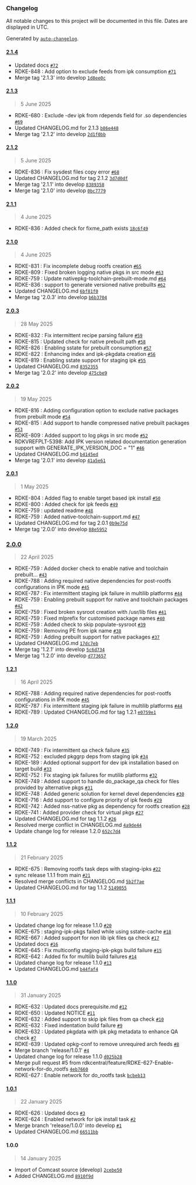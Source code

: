 ### Changelog

All notable changes to this project will be documented in this file. Dates are displayed in UTC.

Generated by [`auto-changelog`](https://github.com/CookPete/auto-changelog).

#### [2.1.4](https://github.com/rdkcentral/meta-stack-layering-support/compare/2.1.3...2.1.4)

- Updated docs [`#72`](https://github.com/rdkcentral/meta-stack-layering-support/pull/72)
- RDKE-848 : Add option to exclude feeds from ipk consumption [`#71`](https://github.com/rdkcentral/meta-stack-layering-support/pull/71)
- Merge tag '2.1.3' into develop [`1d8ee0c`](https://github.com/rdkcentral/meta-stack-layering-support/commit/1d8ee0c864186a8a6b186b229bb23d85bd8ec5e1)

#### [2.1.3](https://github.com/rdkcentral/meta-stack-layering-support/compare/2.1.2...2.1.3)

> 5 June 2025

- RDKE-680 : Exclude -dev ipk from rdepends field for .so dependencies [`#69`](https://github.com/rdkcentral/meta-stack-layering-support/pull/69)
- Updated CHANGELOG.md for 2.1.3 [`b86e448`](https://github.com/rdkcentral/meta-stack-layering-support/commit/b86e4486cbb302a31d4a325122f63a365616f5fb)
- Merge tag '2.1.2' into develop [`2d1f0bb`](https://github.com/rdkcentral/meta-stack-layering-support/commit/2d1f0bb7c84d5b5015d28de63b7366c9389ef845)

#### [2.1.2](https://github.com/rdkcentral/meta-stack-layering-support/compare/2.1.1...2.1.2)

> 5 June 2025

- RDKE-836 : Fix sysdest files copy error [`#68`](https://github.com/rdkcentral/meta-stack-layering-support/pull/68)
- Updated CHANGELOG.md for tag 2.1.2 [`3d7d0df`](https://github.com/rdkcentral/meta-stack-layering-support/commit/3d7d0df06ded2d44d7b29988d916a14d9c7790b8)
- Merge tag '2.1.1' into develop [`8389358`](https://github.com/rdkcentral/meta-stack-layering-support/commit/83893583875d338ffc5ea03729a22f967ccdde70)
- Merge tag '2.1.0' into develop [`0bc7779`](https://github.com/rdkcentral/meta-stack-layering-support/commit/0bc77793fa8b7ea983fbafd0ce3d970400daf3db)

#### [2.1.1](https://github.com/rdkcentral/meta-stack-layering-support/compare/2.1.0...2.1.1)

> 4 June 2025

- RDKE-836 : Added check for fixme_path exists [`18c6f49`](https://github.com/rdkcentral/meta-stack-layering-support/commit/18c6f497ee3e3ac868459f1a79fb8e547a6abd7a)

#### [2.1.0](https://github.com/rdkcentral/meta-stack-layering-support/compare/2.0.3...2.1.0)

> 4 June 2025

- RDKE-831 : Fix incomplete debug rootfs creation [`#65`](https://github.com/rdkcentral/meta-stack-layering-support/pull/65)
- RDKE-809 : Fixed broken logging native pkgs in src mode [`#63`](https://github.com/rdkcentral/meta-stack-layering-support/pull/63)
- RDKE-759 : Update nativepkg-toolchain-prebuilt-mode.md [`#64`](https://github.com/rdkcentral/meta-stack-layering-support/pull/64)
- RDKE-836 : support to generate versioned native prebuilts [`#62`](https://github.com/rdkcentral/meta-stack-layering-support/pull/62)
- Updated CHANGELOG.md [`6bf81f0`](https://github.com/rdkcentral/meta-stack-layering-support/commit/6bf81f04d9d61ce6429dbcff3aba92d82be6da7b)
- Merge tag '2.0.3' into develop [`b6b3704`](https://github.com/rdkcentral/meta-stack-layering-support/commit/b6b3704f116c5b265aa8af32b009522a22dcff24)

#### [2.0.3](https://github.com/rdkcentral/meta-stack-layering-support/compare/2.0.2...2.0.3)

> 28 May 2025

- RDKE-832 : Fix intermittent recipe parsing failure [`#59`](https://github.com/rdkcentral/meta-stack-layering-support/pull/59)
- RDKE-815 : Updated check for native prebuilt path [`#58`](https://github.com/rdkcentral/meta-stack-layering-support/pull/58)
- RDKE-826 : Enabling sstate for prebuilt consumption [`#57`](https://github.com/rdkcentral/meta-stack-layering-support/pull/57)
- RDKE-822 : Enhancing index and ipk-pkgdata creation [`#56`](https://github.com/rdkcentral/meta-stack-layering-support/pull/56)
- RDKE-819 : Enabling sstate support for staging ipk [`#55`](https://github.com/rdkcentral/meta-stack-layering-support/pull/55)
- Updated CHANGELOG.md [`8352355`](https://github.com/rdkcentral/meta-stack-layering-support/commit/835235546cfb510ab86a5ab06ae20b2e5fda82c7)
- Merge tag '2.0.2' into develop [`475cbe9`](https://github.com/rdkcentral/meta-stack-layering-support/commit/475cbe9b83e22ee88f9b2c35750c230039e92d97)

#### [2.0.2](https://github.com/rdkcentral/meta-stack-layering-support/compare/2.0.1...2.0.2)

> 19 May 2025

- RDKE-816 : Adding configuration option to exclude native packages from prebuilt mode [`#54`](https://github.com/rdkcentral/meta-stack-layering-support/pull/54)
- RDKE-815 :  Add support to handle compressed native prebuilt packages [`#53`](https://github.com/rdkcentral/meta-stack-layering-support/pull/53)
- RDKE-809 : Added support to log pkgs in src mode [`#52`](https://github.com/rdkcentral/meta-stack-layering-support/pull/52)
- RDKVREFPLT-5398: Add IPK version related documentation generation support with GENERATE_IPK_VERSION_DOC = "1" [`#46`](https://github.com/rdkcentral/meta-stack-layering-support/pull/46)
- Updated CHANGELOG.md [`b4145ed`](https://github.com/rdkcentral/meta-stack-layering-support/commit/b4145ed3f524af5adc716084624b212c412b15e1)
- Merge tag '2.0.1' into develop [`41a5e61`](https://github.com/rdkcentral/meta-stack-layering-support/commit/41a5e614f7ddcd1f771b2bc4e017d790d36ed1c2)

#### [2.0.1](https://github.com/rdkcentral/meta-stack-layering-support/compare/2.0.0...2.0.1)

> 1 May 2025

- RDKE-804 : Added flag to enable target based ipk install [`#50`](https://github.com/rdkcentral/meta-stack-layering-support/pull/50)
- RDKE-800 : Added check for ipk feeds [`#49`](https://github.com/rdkcentral/meta-stack-layering-support/pull/49)
- RDKE-759 :  updated readme [`#48`](https://github.com/rdkcentral/meta-stack-layering-support/pull/48)
- RDKE-759 : Added native-toolchain-support.md [`#47`](https://github.com/rdkcentral/meta-stack-layering-support/pull/47)
- Updated CHANGELOG.md for tag 2.0.1 [`0b9e75d`](https://github.com/rdkcentral/meta-stack-layering-support/commit/0b9e75db941bc2f2e19f1ef2031e6ae8436c7e86)
- Merge tag '2.0.0' into develop [`88e5952`](https://github.com/rdkcentral/meta-stack-layering-support/commit/88e5952f283d12404e7d82e21837fa3e892e914b)

### [2.0.0](https://github.com/rdkcentral/meta-stack-layering-support/compare/1.2.1...2.0.0)

> 22 April 2025

- RDKE-759 : Added docker check to enable native and toolchain prebuilt… [`#43`](https://github.com/rdkcentral/meta-stack-layering-support/pull/43)
- RDKE-788 : Adding required native dependencies for post-rootfs configurations in IPK mode [`#45`](https://github.com/rdkcentral/meta-stack-layering-support/pull/45)
- RDKE-787 : Fix intermittent staging ipk failure in multilib platforms [`#44`](https://github.com/rdkcentral/meta-stack-layering-support/pull/44)
- RDKE-759 : Enabling prebuilt support for native and toolchain packages [`#42`](https://github.com/rdkcentral/meta-stack-layering-support/pull/42)
- RDKE-759 : Fixed broken sysroot creation with /usr/lib files [`#41`](https://github.com/rdkcentral/meta-stack-layering-support/pull/41)
- RDKE-759 : Fixed mlprefix for customised package names [`#40`](https://github.com/rdkcentral/meta-stack-layering-support/pull/40)
- RDKE-759 : Added check to skip populate-sysroot [`#39`](https://github.com/rdkcentral/meta-stack-layering-support/pull/39)
- RDKE-759 : Removing PE from ipk name [`#38`](https://github.com/rdkcentral/meta-stack-layering-support/pull/38)
- RDKE-759 : Adding prebuilt support for native packages [`#37`](https://github.com/rdkcentral/meta-stack-layering-support/pull/37)
- Updated CHANGELOG.md [`17dc7eb`](https://github.com/rdkcentral/meta-stack-layering-support/commit/17dc7eba39eeccbcf90511b1e0f1835e2a149baa)
- Merge tag '1.2.1' into develop [`5c6d734`](https://github.com/rdkcentral/meta-stack-layering-support/commit/5c6d7349095716f78e7569e186770ff7a13234e6)
- Merge tag '1.2.0' into develop [`d773657`](https://github.com/rdkcentral/meta-stack-layering-support/commit/d7736579194cbb6dedcce2fb71ac63a6a73717f7)

#### [1.2.1](https://github.com/rdkcentral/meta-stack-layering-support/compare/1.2.0...1.2.1)

> 16 April 2025

- RDKE-788 : Adding required native dependencies for post-rootfs configurations in IPK mode [`#45`](https://github.com/rdkcentral/meta-stack-layering-support/pull/45)
- RDKE-787 : Fix intermittent staging ipk failure in multilib platforms [`#44`](https://github.com/rdkcentral/meta-stack-layering-support/pull/44)
- RDKE-789 : Updated CHANGELOG.md for tag 1.2.1 [`e0759e1`](https://github.com/rdkcentral/meta-stack-layering-support/commit/e0759e13ef9229e9c1b51989bebd22cd639f7637)

#### [1.2.0](https://github.com/rdkcentral/meta-stack-layering-support/compare/1.1.2...1.2.0)

> 19 March 2025

- RDKE-749 : Fix intermittent qa check failure [`#35`](https://github.com/rdkcentral/meta-stack-layering-support/pull/35)
- RDKE-752 : excluded pkggrp deps from staging ipk [`#34`](https://github.com/rdkcentral/meta-stack-layering-support/pull/34)
- RDKE-189 : Added optional support for dev ipk installation based on target build [`#33`](https://github.com/rdkcentral/meta-stack-layering-support/pull/33)
- RDKE-752 : Fix staging ipk failures for mutilib platforms [`#32`](https://github.com/rdkcentral/meta-stack-layering-support/pull/32)
- RDKE-749 : Added support to handle do_package_qa check for files provided by alternative pkgs [`#31`](https://github.com/rdkcentral/meta-stack-layering-support/pull/31)
- RDKE-748 : Added generic solution for kernel devel dependencies [`#30`](https://github.com/rdkcentral/meta-stack-layering-support/pull/30)
- RDKE-716 :  Add support to configure priority of ipk feeds [`#29`](https://github.com/rdkcentral/meta-stack-layering-support/pull/29)
- RDKE-742 : Added nss-native pkg as dependency for rootfs creation [`#28`](https://github.com/rdkcentral/meta-stack-layering-support/pull/28)
- RDKE-741 : Added provider check for virtual pkgs [`#27`](https://github.com/rdkcentral/meta-stack-layering-support/pull/27)
- Updated CHANGELOG.md for tag 1.1.2 [`#26`](https://github.com/rdkcentral/meta-stack-layering-support/pull/26)
- Resolved merge conflict in CHANGELOG.md [`4a9de44`](https://github.com/rdkcentral/meta-stack-layering-support/commit/4a9de4400ab618bac90766f741bbee43a85b85b2)
- Update change log for release 1.2.0 [`652c7d4`](https://github.com/rdkcentral/meta-stack-layering-support/commit/652c7d4f6826ff6f71c86884b031c207a766e025)

#### [1.1.2](https://github.com/rdkcentral/meta-stack-layering-support/compare/1.1.1...1.1.2)

> 21 February 2025

- RDKE-675 : Removing rootfs task deps with staging-ipks [`#22`](https://github.com/rdkcentral/meta-stack-layering-support/pull/22)
- sync release 1.1.1 from main [`#21`](https://github.com/rdkcentral/meta-stack-layering-support/pull/21)
- Resolved merge conflicts in CHANGELOG.md [`5b2f7ae`](https://github.com/rdkcentral/meta-stack-layering-support/commit/5b2f7aee2f45bbcf4aba2d1e6ecd98809f480d5f)
- Updated CHANGELOG.md for tag 1.1.2 [`5149055`](https://github.com/rdkcentral/meta-stack-layering-support/commit/51490555c54a4f554239189f8cb6e89fd3582b4a)

#### [1.1.1](https://github.com/rdkcentral/meta-stack-layering-support/compare/1.1.0...1.1.1)

> 10 February 2025

- Updated change log for release 1.1.0 [`#20`](https://github.com/rdkcentral/meta-stack-layering-support/pull/20)
- RDKE-675 : staging-ipk-pkgs failed while using sstate-cache [`#18`](https://github.com/rdkcentral/meta-stack-layering-support/pull/18)
- RDKE-667 : Added support for non lib ipk files qa check  [`#17`](https://github.com/rdkcentral/meta-stack-layering-support/pull/17)
- Updated docs [`#16`](https://github.com/rdkcentral/meta-stack-layering-support/pull/16)
- RDKE-645 : Fix multiconfig staging-ipk-pkgs build failure [`#15`](https://github.com/rdkcentral/meta-stack-layering-support/pull/15)
- RDKE-642 : Added fix for multilib build failures [`#14`](https://github.com/rdkcentral/meta-stack-layering-support/pull/14)
- Updated change log for release 1.1.0 [`#13`](https://github.com/rdkcentral/meta-stack-layering-support/pull/13)
- Updated CHANGELOG.md [`b44faf4`](https://github.com/rdkcentral/meta-stack-layering-support/commit/b44faf4aebf971b92786d59266807320c76c5dba)

#### [1.1.0](https://github.com/rdkcentral/meta-stack-layering-support/compare/1.0.1...1.1.0)

> 31 January 2025

- RDKE-632 : Updated docs prerequisite.md [`#12`](https://github.com/rdkcentral/meta-stack-layering-support/pull/12)
- RDKE-650 : Updated NOTICE [`#11`](https://github.com/rdkcentral/meta-stack-layering-support/pull/11)
- RDKE-632 : Added support to skip ipk files from qa check [`#10`](https://github.com/rdkcentral/meta-stack-layering-support/pull/10)
- RDKE-632 : Fixed indentation build failure [`#9`](https://github.com/rdkcentral/meta-stack-layering-support/pull/9)
- RDKE-632 : Updated pkgdata with ipk pkg metadata to enhance QA check [`#7`](https://github.com/rdkcentral/meta-stack-layering-support/pull/7)
- RDKE-639 : Updated opkg-conf to remove unrequired arch feeds [`#8`](https://github.com/rdkcentral/meta-stack-layering-support/pull/8)
- Merge branch 'release/1.0.1' [`#4`](https://github.com/rdkcentral/meta-stack-layering-support/pull/4)
- Updated change log for release 1.1.0 [`d025b28`](https://github.com/rdkcentral/meta-stack-layering-support/commit/d025b288022ede54676359d1ecedeabda3bf69ef)
- Merge pull request #5 from rdkcentral/feature/RDKE-627-Enable-network-for-do_rootfs [`4eb7660`](https://github.com/rdkcentral/meta-stack-layering-support/commit/4eb76608b38dadf1707263e271bfa6a381504362)
- RDKE-627 : Enable network for do_rootfs task [`bcbeb13`](https://github.com/rdkcentral/meta-stack-layering-support/commit/bcbeb139b71ffe08dc62394bb3af06a5648b6577)

#### [1.0.1](https://github.com/rdkcentral/meta-stack-layering-support/compare/1.0.0...1.0.1)

> 22 January 2025

- RDKE-626 :  Updated docs [`#3`](https://github.com/rdkcentral/meta-stack-layering-support/pull/3)
- RDKE-624 : Enabled network for ipk install task [`#2`](https://github.com/rdkcentral/meta-stack-layering-support/pull/2)
- Merge branch 'release/1.0.0' into develop [`#1`](https://github.com/rdkcentral/meta-stack-layering-support/pull/1)
- Updated CHANGELOG.md [`66511bb`](https://github.com/rdkcentral/meta-stack-layering-support/commit/66511bb87775c1d1d4a2d8dd6957eec130ea8575)

#### 1.0.0

> 14 January 2025

- Import of Comcast source (develop) [`2cebe50`](https://github.com/rdkcentral/meta-stack-layering-support/commit/2cebe50cfe486dded786dd60595edd16bdb17b52)
- Added CHANGELOG.md [`8910f9d`](https://github.com/rdkcentral/meta-stack-layering-support/commit/8910f9d435b6783482bec1dfc33802c3e1a65993)
